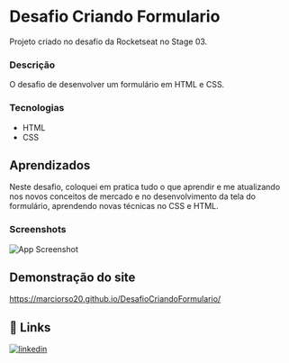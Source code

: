 # Desafio Criando Formulario
Projeto criado no desafio da Rocketseat no Stage 03.

### Descrição

O desafio de desenvolver um formulário em HTML e CSS.


### Tecnologias
- HTML
- CSS


## Aprendizados

Neste desafio, coloquei em pratica tudo o que aprendir e me atualizando nos novos conceitos de mercado e no desenvolvimento da tela do formulário, aprendendo novas técnicas no CSS e HTML.


### Screenshots

![App Screenshot](https://user-images.githubusercontent.com/2422675/227613307-36033276-e494-4808-9914-49bcc0d960f9.png)

## Demonstração do site

https://marciorso20.github.io/DesafioCriandoFormulario/


## 🔗 Links

[![linkedin](https://img.shields.io/badge/linkedin-0A66C2?style=for-the-badge&logo=linkedin&logoColor=white)](https://www.linkedin.com/in/marcio-roberto-89535b22/)



